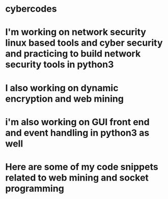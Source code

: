# cybercodes
# I'm working on network security linux based tools and cyber security and practicing to build network security tools in python3 
# I also working on dynamic encryption and web mining
# i'm also working on GUI front end and event handling in python3 as well
# Here are some of my code snippets related to web mining and socket programming 

